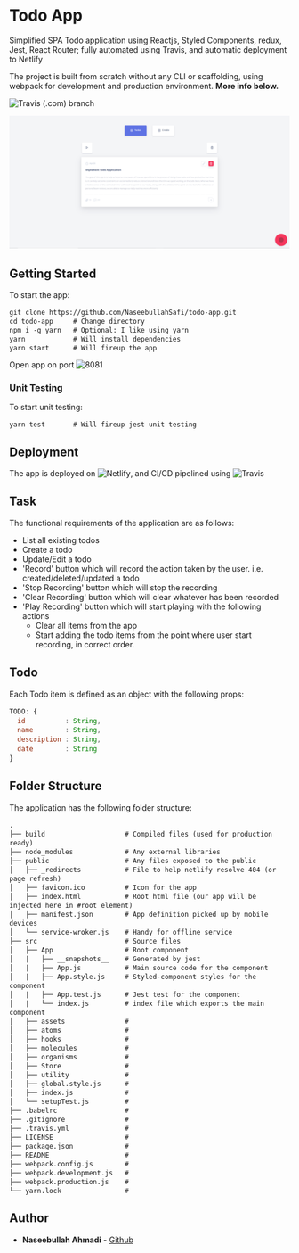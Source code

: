 # Todo App
Simplified SPA Todo application using Reactjs, Styled Components, redux, Jest, React Router; fully automated using Travis, and automatic deployment to Netlify

The project is built from scratch without any CLI or scaffolding, using webpack for development and production environment. **More info below.**

![Travis (.com) branch](https://img.shields.io/travis/com/NaseebullahSafi/todo-app/master)

![TODO App](https://github.com/NaseebullahSafi/todo-app/blob/master/proj_img.PNG?raw=true)

## Getting Started
To start the app:
```
git clone https://github.com/NaseebullahSafi/todo-app.git
cd todo-app     # Change directory 
npm i -g yarn   # Optional: I like using yarn
yarn            # Will install dependencies
yarn start      # Will fireup the app
```
Open app on port ![8081](http://localhost:8081/)

### Unit Testing
To start unit testing:
```
yarn test       # Will fireup jest unit testing
```
## Deployment
The app is deployed on ![Netlify](https://www.netlify.com/), and CI/CD pipelined using ![Travis](https://travis-ci.com/)

## Task
The functional requirements of the application are as follows:
- List all existing todos
- Create a todo
- Update/Edit a todo
- 'Record' button which will record the action taken by the user. i.e. created/deleted/updated a todo
- 'Stop Recording' button which will stop the recording
- 'Clear Recording' button which will clear whatever has been recorded
- 'Play Recording' button which will start playing with the following actions
  - Clear all items from the app
  - Start adding the todo items from the point where user start recording, in correct order.

## Todo
Each Todo item is defined as an object with the following props:

```js
TODO: {
  id          : String,
  name        : String,
  description : String,
  date        : String
}
```

## Folder Structure
The application has the following folder structure:

    .
    ├── build                    # Compiled files (used for production ready)
    ├── node_modules             # Any external libraries
    ├── public                   # Any files exposed to the public
    │   ├── _redirects           # File to help netlify resolve 404 (or page refresh)
    │   ├── favicon.ico          # Icon for the app
    │   ├── index.html           # Root html file (our app will be injected here in #root element)
    │   ├── manifest.json        # App definition picked up by mobile devices
    │   └── service-wroker.js    # Handy for offline service
    ├── src                      # Source files
    │   ├── App                  # Root component
    │   |   ├── __snapshots__    # Generated by jest
    │   |   ├── App.js           # Main source code for the component
    │   |   ├── App.style.js     # Styled-component styles for the component
    │   |   ├── App.test.js      # Jest test for the component
    │   |   └── index.js         # index file which exports the main component 
    │   ├── assets               #
    │   ├── atoms                #
    │   ├── hooks                #
    │   ├── molecules            #
    │   ├── organisms            #
    │   ├── Store                #
    │   ├── utility              #
    │   ├── global.style.js      #
    │   ├── index.js             #
    │   └── setupTest.js         #
    ├── .babelrc                 #
    ├── .gitignore               #
    ├── .travis.yml              #
    ├── LICENSE                  # 
    ├── package.json             #
    ├── README                   #
    ├── webpack.config.js        #
    ├── webpack.development.js   #
    ├── webpack.production.js    #
    └── yarn.lock                #


## Author
* **Naseebullah Ahmadi** - [Github](https://github.com/NaseebullahSafi)
